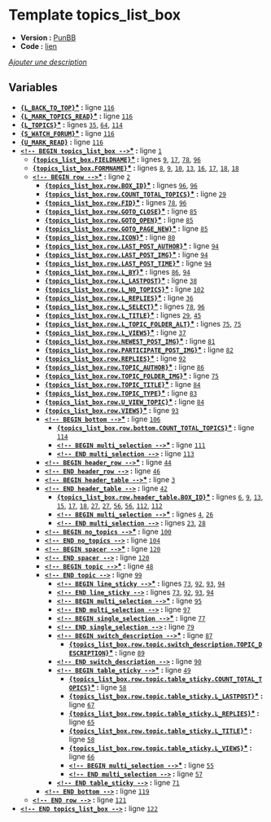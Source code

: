 # Template topics_list_box

* __Version :__ [PunBB](.)
* __Code :__ [lien](../../src/punbb/topics_list_box.tpl)

[*Ajouter une description*](https://fa-tvars.appspot.com/tpl/punbb/topics_list_box)

## Variables

* __[`{L_BACK_TO_TOP}`](https://github.com/Etana/template.list/blob/master/var/L_BACK_TO_TOP.md#readme)<a href="https://fa-tvars.appspot.com/var/L_BACK_TO_TOP">*</a> :__ ligne [`116`](../../src/punbb/topics_list_box.tpl#L116)
* __[`{L_MARK_TOPICS_READ}`](https://github.com/Etana/template.list/blob/master/var/L_MARK_TOPICS_READ.md#readme)<a href="https://fa-tvars.appspot.com/var/L_MARK_TOPICS_READ">*</a> :__ ligne [`116`](../../src/punbb/topics_list_box.tpl#L116)
* __[`{L_TOPICS}`](https://github.com/Etana/template.list/blob/master/var/L_TOPICS.md#readme)<a href="https://fa-tvars.appspot.com/var/L_TOPICS">*</a> :__ lignes [`35`](../../src/punbb/topics_list_box.tpl#L35), [`64`](../../src/punbb/topics_list_box.tpl#L64), [`114`](../../src/punbb/topics_list_box.tpl#L114)
* __[`{S_WATCH_FORUM}`](https://github.com/Etana/template.list/blob/master/var/S_WATCH_FORUM.md#readme)<a href="https://fa-tvars.appspot.com/var/S_WATCH_FORUM">*</a> :__ ligne [`116`](../../src/punbb/topics_list_box.tpl#L116)
* __[`{U_MARK_READ}`](https://github.com/Etana/template.list/blob/master/var/U_MARK_READ.md#readme) :__ ligne [`116`](../../src/punbb/topics_list_box.tpl#L116)
* __[`<!-- BEGIN topics_list_box -->`](https://github.com/Etana/template.list/blob/master/var/topics_list_box.md#readme)<a href="https://fa-tvars.appspot.com/var/topics_list_box">*</a> :__ ligne [`1`](../../src/punbb/topics_list_box.tpl#L1)
    * __[`{topics_list_box.FIELDNAME}`](https://github.com/Etana/template.list/blob/master/var/topics_list_box.FIELDNAME.md#readme)<a href="https://fa-tvars.appspot.com/var/topics_list_box.FIELDNAME">*</a> :__ lignes [`9`](../../src/punbb/topics_list_box.tpl#L9), [`17`](../../src/punbb/topics_list_box.tpl#L17), [`78`](../../src/punbb/topics_list_box.tpl#L78), [`96`](../../src/punbb/topics_list_box.tpl#L96)
    * __[`{topics_list_box.FORMNAME}`](https://github.com/Etana/template.list/blob/master/var/topics_list_box.FORMNAME.md#readme)<a href="https://fa-tvars.appspot.com/var/topics_list_box.FORMNAME">*</a> :__ lignes [`8`](../../src/punbb/topics_list_box.tpl#L8), [`9`](../../src/punbb/topics_list_box.tpl#L9), [`10`](../../src/punbb/topics_list_box.tpl#L10), [`13`](../../src/punbb/topics_list_box.tpl#L13), [`16`](../../src/punbb/topics_list_box.tpl#L16), [`17`](../../src/punbb/topics_list_box.tpl#L17), [`18`](../../src/punbb/topics_list_box.tpl#L18), [`18`](../../src/punbb/topics_list_box.tpl#L18)
    * __[`<!-- BEGIN row -->`](https://github.com/Etana/template.list/blob/master/var/topics_list_box.row.md#readme)<a href="https://fa-tvars.appspot.com/var/topics_list_box.row">*</a> :__ ligne [`2`](../../src/punbb/topics_list_box.tpl#L2)
        * __[`{topics_list_box.row.BOX_ID}`](https://github.com/Etana/template.list/blob/master/var/topics_list_box.row.BOX_ID.md#readme)<a href="https://fa-tvars.appspot.com/var/topics_list_box.row.BOX_ID">*</a> :__ lignes [`96`](../../src/punbb/topics_list_box.tpl#L96), [`96`](../../src/punbb/topics_list_box.tpl#L96)
        * __[`{topics_list_box.row.COUNT_TOTAL_TOPICS}`](https://github.com/Etana/template.list/blob/master/var/topics_list_box.row.COUNT_TOTAL_TOPICS.md#readme)<a href="https://fa-tvars.appspot.com/var/topics_list_box.row.COUNT_TOTAL_TOPICS">*</a> :__ ligne [`29`](../../src/punbb/topics_list_box.tpl#L29)
        * __[`{topics_list_box.row.FID}`](https://github.com/Etana/template.list/blob/master/var/topics_list_box.row.FID.md#readme)<a href="https://fa-tvars.appspot.com/var/topics_list_box.row.FID">*</a> :__ lignes [`78`](../../src/punbb/topics_list_box.tpl#L78), [`96`](../../src/punbb/topics_list_box.tpl#L96)
        * __[`{topics_list_box.row.GOTO_CLOSE}`](https://github.com/Etana/template.list/blob/master/var/topics_list_box.row.GOTO_CLOSE.md#readme)<a href="https://fa-tvars.appspot.com/var/topics_list_box.row.GOTO_CLOSE">*</a> :__ ligne [`85`](../../src/punbb/topics_list_box.tpl#L85)
        * __[`{topics_list_box.row.GOTO_OPEN}`](https://github.com/Etana/template.list/blob/master/var/topics_list_box.row.GOTO_OPEN.md#readme)<a href="https://fa-tvars.appspot.com/var/topics_list_box.row.GOTO_OPEN">*</a> :__ ligne [`85`](../../src/punbb/topics_list_box.tpl#L85)
        * __[`{topics_list_box.row.GOTO_PAGE_NEW}`](https://github.com/Etana/template.list/blob/master/var/topics_list_box.row.GOTO_PAGE_NEW.md#readme)<a href="https://fa-tvars.appspot.com/var/topics_list_box.row.GOTO_PAGE_NEW">*</a> :__ ligne [`85`](../../src/punbb/topics_list_box.tpl#L85)
        * __[`{topics_list_box.row.ICON}`](https://github.com/Etana/template.list/blob/master/var/topics_list_box.row.ICON.md#readme)<a href="https://fa-tvars.appspot.com/var/topics_list_box.row.ICON">*</a> :__ ligne [`80`](../../src/punbb/topics_list_box.tpl#L80)
        * __[`{topics_list_box.row.LAST_POST_AUTHOR}`](https://github.com/Etana/template.list/blob/master/var/topics_list_box.row.LAST_POST_AUTHOR.md#readme)<a href="https://fa-tvars.appspot.com/var/topics_list_box.row.LAST_POST_AUTHOR">*</a> :__ ligne [`94`](../../src/punbb/topics_list_box.tpl#L94)
        * __[`{topics_list_box.row.LAST_POST_IMG}`](https://github.com/Etana/template.list/blob/master/var/topics_list_box.row.LAST_POST_IMG.md#readme)<a href="https://fa-tvars.appspot.com/var/topics_list_box.row.LAST_POST_IMG">*</a> :__ ligne [`94`](../../src/punbb/topics_list_box.tpl#L94)
        * __[`{topics_list_box.row.LAST_POST_TIME}`](https://github.com/Etana/template.list/blob/master/var/topics_list_box.row.LAST_POST_TIME.md#readme)<a href="https://fa-tvars.appspot.com/var/topics_list_box.row.LAST_POST_TIME">*</a> :__ ligne [`94`](../../src/punbb/topics_list_box.tpl#L94)
        * __[`{topics_list_box.row.L_BY}`](https://github.com/Etana/template.list/blob/master/var/topics_list_box.row.L_BY.md#readme)<a href="https://fa-tvars.appspot.com/var/topics_list_box.row.L_BY">*</a> :__ lignes [`86`](../../src/punbb/topics_list_box.tpl#L86), [`94`](../../src/punbb/topics_list_box.tpl#L94)
        * __[`{topics_list_box.row.L_LASTPOST}`](https://github.com/Etana/template.list/blob/master/var/topics_list_box.row.L_LASTPOST.md#readme)<a href="https://fa-tvars.appspot.com/var/topics_list_box.row.L_LASTPOST">*</a> :__ ligne [`38`](../../src/punbb/topics_list_box.tpl#L38)
        * __[`{topics_list_box.row.L_NO_TOPICS}`](https://github.com/Etana/template.list/blob/master/var/topics_list_box.row.L_NO_TOPICS.md#readme)<a href="https://fa-tvars.appspot.com/var/topics_list_box.row.L_NO_TOPICS">*</a> :__ ligne [`102`](../../src/punbb/topics_list_box.tpl#L102)
        * __[`{topics_list_box.row.L_REPLIES}`](https://github.com/Etana/template.list/blob/master/var/topics_list_box.row.L_REPLIES.md#readme)<a href="https://fa-tvars.appspot.com/var/topics_list_box.row.L_REPLIES">*</a> :__ ligne [`36`](../../src/punbb/topics_list_box.tpl#L36)
        * __[`{topics_list_box.row.L_SELECT}`](https://github.com/Etana/template.list/blob/master/var/topics_list_box.row.L_SELECT.md#readme)<a href="https://fa-tvars.appspot.com/var/topics_list_box.row.L_SELECT">*</a> :__ lignes [`78`](../../src/punbb/topics_list_box.tpl#L78), [`96`](../../src/punbb/topics_list_box.tpl#L96)
        * __[`{topics_list_box.row.L_TITLE}`](https://github.com/Etana/template.list/blob/master/var/topics_list_box.row.L_TITLE.md#readme)<a href="https://fa-tvars.appspot.com/var/topics_list_box.row.L_TITLE">*</a> :__ lignes [`29`](../../src/punbb/topics_list_box.tpl#L29), [`45`](../../src/punbb/topics_list_box.tpl#L45)
        * __[`{topics_list_box.row.L_TOPIC_FOLDER_ALT}`](https://github.com/Etana/template.list/blob/master/var/topics_list_box.row.L_TOPIC_FOLDER_ALT.md#readme)<a href="https://fa-tvars.appspot.com/var/topics_list_box.row.L_TOPIC_FOLDER_ALT">*</a> :__ lignes [`75`](../../src/punbb/topics_list_box.tpl#L75), [`75`](../../src/punbb/topics_list_box.tpl#L75)
        * __[`{topics_list_box.row.L_VIEWS}`](https://github.com/Etana/template.list/blob/master/var/topics_list_box.row.L_VIEWS.md#readme)<a href="https://fa-tvars.appspot.com/var/topics_list_box.row.L_VIEWS">*</a> :__ ligne [`37`](../../src/punbb/topics_list_box.tpl#L37)
        * __[`{topics_list_box.row.NEWEST_POST_IMG}`](https://github.com/Etana/template.list/blob/master/var/topics_list_box.row.NEWEST_POST_IMG.md#readme)<a href="https://fa-tvars.appspot.com/var/topics_list_box.row.NEWEST_POST_IMG">*</a> :__ ligne [`81`](../../src/punbb/topics_list_box.tpl#L81)
        * __[`{topics_list_box.row.PARTICIPATE_POST_IMG}`](https://github.com/Etana/template.list/blob/master/var/topics_list_box.row.PARTICIPATE_POST_IMG.md#readme)<a href="https://fa-tvars.appspot.com/var/topics_list_box.row.PARTICIPATE_POST_IMG">*</a> :__ ligne [`82`](../../src/punbb/topics_list_box.tpl#L82)
        * __[`{topics_list_box.row.REPLIES}`](https://github.com/Etana/template.list/blob/master/var/topics_list_box.row.REPLIES.md#readme)<a href="https://fa-tvars.appspot.com/var/topics_list_box.row.REPLIES">*</a> :__ ligne [`92`](../../src/punbb/topics_list_box.tpl#L92)
        * __[`{topics_list_box.row.TOPIC_AUTHOR}`](https://github.com/Etana/template.list/blob/master/var/topics_list_box.row.TOPIC_AUTHOR.md#readme)<a href="https://fa-tvars.appspot.com/var/topics_list_box.row.TOPIC_AUTHOR">*</a> :__ ligne [`86`](../../src/punbb/topics_list_box.tpl#L86)
        * __[`{topics_list_box.row.TOPIC_FOLDER_IMG}`](https://github.com/Etana/template.list/blob/master/var/topics_list_box.row.TOPIC_FOLDER_IMG.md#readme)<a href="https://fa-tvars.appspot.com/var/topics_list_box.row.TOPIC_FOLDER_IMG">*</a> :__ ligne [`75`](../../src/punbb/topics_list_box.tpl#L75)
        * __[`{topics_list_box.row.TOPIC_TITLE}`](https://github.com/Etana/template.list/blob/master/var/topics_list_box.row.TOPIC_TITLE.md#readme)<a href="https://fa-tvars.appspot.com/var/topics_list_box.row.TOPIC_TITLE">*</a> :__ ligne [`84`](../../src/punbb/topics_list_box.tpl#L84)
        * __[`{topics_list_box.row.TOPIC_TYPE}`](https://github.com/Etana/template.list/blob/master/var/topics_list_box.row.TOPIC_TYPE.md#readme)<a href="https://fa-tvars.appspot.com/var/topics_list_box.row.TOPIC_TYPE">*</a> :__ ligne [`83`](../../src/punbb/topics_list_box.tpl#L83)
        * __[`{topics_list_box.row.U_VIEW_TOPIC}`](https://github.com/Etana/template.list/blob/master/var/topics_list_box.row.U_VIEW_TOPIC.md#readme)<a href="https://fa-tvars.appspot.com/var/topics_list_box.row.U_VIEW_TOPIC">*</a> :__ ligne [`84`](../../src/punbb/topics_list_box.tpl#L84)
        * __[`{topics_list_box.row.VIEWS}`](https://github.com/Etana/template.list/blob/master/var/topics_list_box.row.VIEWS.md#readme)<a href="https://fa-tvars.appspot.com/var/topics_list_box.row.VIEWS">*</a> :__ ligne [`93`](../../src/punbb/topics_list_box.tpl#L93)
        * __[`<!-- BEGIN bottom -->`](https://github.com/Etana/template.list/blob/master/var/topics_list_box.row.bottom.md#readme)<a href="https://fa-tvars.appspot.com/var/topics_list_box.row.bottom">*</a> :__ ligne [`106`](../../src/punbb/topics_list_box.tpl#L106)
            * __[`{topics_list_box.row.bottom.COUNT_TOTAL_TOPICS}`](https://github.com/Etana/template.list/blob/master/var/topics_list_box.row.bottom.COUNT_TOTAL_TOPICS.md#readme)<a href="https://fa-tvars.appspot.com/var/topics_list_box.row.bottom.COUNT_TOTAL_TOPICS">*</a> :__ ligne [`114`](../../src/punbb/topics_list_box.tpl#L114)
            * __[`<!-- BEGIN multi_selection -->`](https://github.com/Etana/template.list/blob/master/var/topics_list_box.row.bottom.multi_selection.md#readme)<a href="https://fa-tvars.appspot.com/var/topics_list_box.row.bottom.multi_selection">*</a> :__ ligne [`111`](../../src/punbb/topics_list_box.tpl#L111)
            * __[`<!-- END multi_selection -->`](https://github.com/Etana/template.list/blob/master/var/topics_list_box.row.bottom.multi_selection.md#readme) :__ ligne [`113`](../../src/punbb/topics_list_box.tpl#L113)
        * __[`<!-- BEGIN header_row -->`](https://github.com/Etana/template.list/blob/master/var/topics_list_box.row.header_row.md#readme)<a href="https://fa-tvars.appspot.com/var/topics_list_box.row.header_row">*</a> :__ ligne [`44`](../../src/punbb/topics_list_box.tpl#L44)
        * __[`<!-- END header_row -->`](https://github.com/Etana/template.list/blob/master/var/topics_list_box.row.header_row.md#readme) :__ ligne [`46`](../../src/punbb/topics_list_box.tpl#L46)
        * __[`<!-- BEGIN header_table -->`](https://github.com/Etana/template.list/blob/master/var/topics_list_box.row.header_table.md#readme)<a href="https://fa-tvars.appspot.com/var/topics_list_box.row.header_table">*</a> :__ ligne [`3`](../../src/punbb/topics_list_box.tpl#L3)
        * __[`<!-- END header_table -->`](https://github.com/Etana/template.list/blob/master/var/topics_list_box.row.header_table.md#readme) :__ ligne [`42`](../../src/punbb/topics_list_box.tpl#L42)
            * __[`{topics_list_box.row.header_table.BOX_ID}`](https://github.com/Etana/template.list/blob/master/var/topics_list_box.row.header_table.BOX_ID.md#readme)<a href="https://fa-tvars.appspot.com/var/topics_list_box.row.header_table.BOX_ID">*</a> :__ lignes [`6`](../../src/punbb/topics_list_box.tpl#L6), [`9`](../../src/punbb/topics_list_box.tpl#L9), [`13`](../../src/punbb/topics_list_box.tpl#L13), [`15`](../../src/punbb/topics_list_box.tpl#L15), [`17`](../../src/punbb/topics_list_box.tpl#L17), [`18`](../../src/punbb/topics_list_box.tpl#L18), [`27`](../../src/punbb/topics_list_box.tpl#L27), [`27`](../../src/punbb/topics_list_box.tpl#L27), [`56`](../../src/punbb/topics_list_box.tpl#L56), [`56`](../../src/punbb/topics_list_box.tpl#L56), [`112`](../../src/punbb/topics_list_box.tpl#L112), [`112`](../../src/punbb/topics_list_box.tpl#L112)
            * __[`<!-- BEGIN multi_selection -->`](https://github.com/Etana/template.list/blob/master/var/topics_list_box.row.header_table.multi_selection.md#readme)<a href="https://fa-tvars.appspot.com/var/topics_list_box.row.header_table.multi_selection">*</a> :__ lignes [`4`](../../src/punbb/topics_list_box.tpl#L4), [`26`](../../src/punbb/topics_list_box.tpl#L26)
            * __[`<!-- END multi_selection -->`](https://github.com/Etana/template.list/blob/master/var/topics_list_box.row.header_table.multi_selection.md#readme) :__ lignes [`23`](../../src/punbb/topics_list_box.tpl#L23), [`28`](../../src/punbb/topics_list_box.tpl#L28)
        * __[`<!-- BEGIN no_topics -->`](https://github.com/Etana/template.list/blob/master/var/topics_list_box.row.no_topics.md#readme)<a href="https://fa-tvars.appspot.com/var/topics_list_box.row.no_topics">*</a> :__ ligne [`100`](../../src/punbb/topics_list_box.tpl#L100)
        * __[`<!-- END no_topics -->`](https://github.com/Etana/template.list/blob/master/var/topics_list_box.row.no_topics.md#readme) :__ ligne [`104`](../../src/punbb/topics_list_box.tpl#L104)
        * __[`<!-- BEGIN spacer -->`](https://github.com/Etana/template.list/blob/master/var/topics_list_box.row.spacer.md#readme)<a href="https://fa-tvars.appspot.com/var/topics_list_box.row.spacer">*</a> :__ ligne [`120`](../../src/punbb/topics_list_box.tpl#L120)
        * __[`<!-- END spacer -->`](https://github.com/Etana/template.list/blob/master/var/topics_list_box.row.spacer.md#readme) :__ ligne [`120`](../../src/punbb/topics_list_box.tpl#L120)
        * __[`<!-- BEGIN topic -->`](https://github.com/Etana/template.list/blob/master/var/topics_list_box.row.topic.md#readme)<a href="https://fa-tvars.appspot.com/var/topics_list_box.row.topic">*</a> :__ ligne [`48`](../../src/punbb/topics_list_box.tpl#L48)
        * __[`<!-- END topic -->`](https://github.com/Etana/template.list/blob/master/var/topics_list_box.row.topic.md#readme) :__ ligne [`99`](../../src/punbb/topics_list_box.tpl#L99)
            * __[`<!-- BEGIN line_sticky -->`](https://github.com/Etana/template.list/blob/master/var/topics_list_box.row.topic.line_sticky.md#readme)<a href="https://fa-tvars.appspot.com/var/topics_list_box.row.topic.line_sticky">*</a> :__ lignes [`73`](../../src/punbb/topics_list_box.tpl#L73), [`92`](../../src/punbb/topics_list_box.tpl#L92), [`93`](../../src/punbb/topics_list_box.tpl#L93), [`94`](../../src/punbb/topics_list_box.tpl#L94)
            * __[`<!-- END line_sticky -->`](https://github.com/Etana/template.list/blob/master/var/topics_list_box.row.topic.line_sticky.md#readme) :__ lignes [`73`](../../src/punbb/topics_list_box.tpl#L73), [`92`](../../src/punbb/topics_list_box.tpl#L92), [`93`](../../src/punbb/topics_list_box.tpl#L93), [`94`](../../src/punbb/topics_list_box.tpl#L94)
            * __[`<!-- BEGIN multi_selection -->`](https://github.com/Etana/template.list/blob/master/var/topics_list_box.row.topic.multi_selection.md#readme)<a href="https://fa-tvars.appspot.com/var/topics_list_box.row.topic.multi_selection">*</a> :__ ligne [`95`](../../src/punbb/topics_list_box.tpl#L95)
            * __[`<!-- END multi_selection -->`](https://github.com/Etana/template.list/blob/master/var/topics_list_box.row.topic.multi_selection.md#readme) :__ ligne [`97`](../../src/punbb/topics_list_box.tpl#L97)
            * __[`<!-- BEGIN single_selection -->`](https://github.com/Etana/template.list/blob/master/var/topics_list_box.row.topic.single_selection.md#readme)<a href="https://fa-tvars.appspot.com/var/topics_list_box.row.topic.single_selection">*</a> :__ ligne [`77`](../../src/punbb/topics_list_box.tpl#L77)
            * __[`<!-- END single_selection -->`](https://github.com/Etana/template.list/blob/master/var/topics_list_box.row.topic.single_selection.md#readme) :__ ligne [`79`](../../src/punbb/topics_list_box.tpl#L79)
            * __[`<!-- BEGIN switch_description -->`](https://github.com/Etana/template.list/blob/master/var/topics_list_box.row.topic.switch_description.md#readme)<a href="https://fa-tvars.appspot.com/var/topics_list_box.row.topic.switch_description">*</a> :__ ligne [`87`](../../src/punbb/topics_list_box.tpl#L87)
                * __[`{topics_list_box.row.topic.switch_description.TOPIC_DESCRIPTION}`](https://github.com/Etana/template.list/blob/master/var/topics_list_box.row.topic.switch_description.TOPIC_DESCRIPTION.md#readme)<a href="https://fa-tvars.appspot.com/var/topics_list_box.row.topic.switch_description.TOPIC_DESCRIPTION">*</a> :__ ligne [`89`](../../src/punbb/topics_list_box.tpl#L89)
            * __[`<!-- END switch_description -->`](https://github.com/Etana/template.list/blob/master/var/topics_list_box.row.topic.switch_description.md#readme) :__ ligne [`90`](../../src/punbb/topics_list_box.tpl#L90)
            * __[`<!-- BEGIN table_sticky -->`](https://github.com/Etana/template.list/blob/master/var/topics_list_box.row.topic.table_sticky.md#readme)<a href="https://fa-tvars.appspot.com/var/topics_list_box.row.topic.table_sticky">*</a> :__ ligne [`49`](../../src/punbb/topics_list_box.tpl#L49)
                * __[`{topics_list_box.row.topic.table_sticky.COUNT_TOTAL_TOPICS}`](https://github.com/Etana/template.list/blob/master/var/topics_list_box.row.topic.table_sticky.COUNT_TOTAL_TOPICS.md#readme)<a href="https://fa-tvars.appspot.com/var/topics_list_box.row.topic.table_sticky.COUNT_TOTAL_TOPICS">*</a> :__ ligne [`58`](../../src/punbb/topics_list_box.tpl#L58)
                * __[`{topics_list_box.row.topic.table_sticky.L_LASTPOST}`](https://github.com/Etana/template.list/blob/master/var/topics_list_box.row.topic.table_sticky.L_LASTPOST.md#readme)<a href="https://fa-tvars.appspot.com/var/topics_list_box.row.topic.table_sticky.L_LASTPOST">*</a> :__ ligne [`67`](../../src/punbb/topics_list_box.tpl#L67)
                * __[`{topics_list_box.row.topic.table_sticky.L_REPLIES}`](https://github.com/Etana/template.list/blob/master/var/topics_list_box.row.topic.table_sticky.L_REPLIES.md#readme)<a href="https://fa-tvars.appspot.com/var/topics_list_box.row.topic.table_sticky.L_REPLIES">*</a> :__ ligne [`65`](../../src/punbb/topics_list_box.tpl#L65)
                * __[`{topics_list_box.row.topic.table_sticky.L_TITLE}`](https://github.com/Etana/template.list/blob/master/var/topics_list_box.row.topic.table_sticky.L_TITLE.md#readme)<a href="https://fa-tvars.appspot.com/var/topics_list_box.row.topic.table_sticky.L_TITLE">*</a> :__ ligne [`58`](../../src/punbb/topics_list_box.tpl#L58)
                * __[`{topics_list_box.row.topic.table_sticky.L_VIEWS}`](https://github.com/Etana/template.list/blob/master/var/topics_list_box.row.topic.table_sticky.L_VIEWS.md#readme)<a href="https://fa-tvars.appspot.com/var/topics_list_box.row.topic.table_sticky.L_VIEWS">*</a> :__ ligne [`66`](../../src/punbb/topics_list_box.tpl#L66)
                * __[`<!-- BEGIN multi_selection -->`](https://github.com/Etana/template.list/blob/master/var/topics_list_box.row.topic.table_sticky.multi_selection.md#readme)<a href="https://fa-tvars.appspot.com/var/topics_list_box.row.topic.table_sticky.multi_selection">*</a> :__ ligne [`55`](../../src/punbb/topics_list_box.tpl#L55)
                * __[`<!-- END multi_selection -->`](https://github.com/Etana/template.list/blob/master/var/topics_list_box.row.topic.table_sticky.multi_selection.md#readme) :__ ligne [`57`](../../src/punbb/topics_list_box.tpl#L57)
            * __[`<!-- END table_sticky -->`](https://github.com/Etana/template.list/blob/master/var/topics_list_box.row.topic.table_sticky.md#readme) :__ ligne [`71`](../../src/punbb/topics_list_box.tpl#L71)
        * __[`<!-- END bottom -->`](https://github.com/Etana/template.list/blob/master/var/topics_list_box.row.bottom.md#readme) :__ ligne [`119`](../../src/punbb/topics_list_box.tpl#L119)
    * __[`<!-- END row -->`](https://github.com/Etana/template.list/blob/master/var/topics_list_box.row.md#readme) :__ ligne [`121`](../../src/punbb/topics_list_box.tpl#L121)
* __[`<!-- END topics_list_box -->`](https://github.com/Etana/template.list/blob/master/var/topics_list_box.md#readme) :__ ligne [`122`](../../src/punbb/topics_list_box.tpl#L122)
